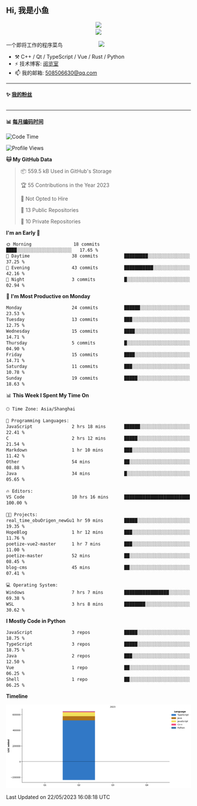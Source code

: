 <!--
**小鱼/小鱼** is a ✨ _special_ ✨ repository because its `README.md` (this file) appears on your GitHub profile.

Here are some ideas to get you started:

- 🔭 I’m currently working on ...
- 🌱 I’m currently learning ...
- 👯 I’m looking to collaborate on ...
- 🤔 I’m looking for help with ...
- 💬 Ask me about ...
- 📫 How to reach me: ...
- 😄 Pronouns: ...
- ⚡ Fun fact: ...
-->

## Hi, 我是小鱼

<div align=center><img src="https://profile-counter.glitch.me/XiaoYuer2022/count.svg"></div>



<div align=center><img src="https://streak-stats.demolab.com?user=XiaoYuer2022&locale=zh_Hans"></div>



[<img align="right" width="50%" src="https://github-readme-stats-ouuan.vercel.app/api?username=XiaoYuer2022&show_icons=true">](https://metrics.lecoq.io/xlz122#gh-light-mode-only)

一个即将工作的程序菜鸟

-   :hammer_and_pick: C++ / Qt / TypeScript / Vue / Rust / Python
-   ⚡ 技术博客: [阅览室](https://haoxx.netlify.app/)
-   📫 我的邮箱: 508506630@qq.com

---

#### :sparkles: [我的粉丝](https://github.com/XiaoYuer2022?tab=followers)

<!--START_SECTION:followers-->
<table>
  </tr>
</table>
<!--END_SECTION:followers-->

---

#### :bar_chart: [每月编码时间](https://github.com/muety/wakapi)

<!--START_SECTION:waka-->
![Code Time](http://img.shields.io/badge/Code%20Time-24%20hrs%209%20mins-blue)

![Profile Views](http://img.shields.io/badge/Profile%20Views-90-blue)

**🐱 My GitHub Data** 

> 📦 559.5 kB Used in GitHub's Storage 
 > 
> 🏆 55 Contributions in the Year 2023
 > 
> 🚫 Not Opted to Hire
 > 
> 📜 13 Public Repositories 
 > 
> 🔑 10 Private Repositories 
 > 
**I'm an Early 🐤** 

```text
🌞 Morning                18 commits          ████░░░░░░░░░░░░░░░░░░░░░   17.65 % 
🌆 Daytime                38 commits          █████████░░░░░░░░░░░░░░░░   37.25 % 
🌃 Evening                43 commits          ███████████░░░░░░░░░░░░░░   42.16 % 
🌙 Night                  3 commits           █░░░░░░░░░░░░░░░░░░░░░░░░   02.94 % 
```
📅 **I'm Most Productive on Monday** 

```text
Monday                   24 commits          ██████░░░░░░░░░░░░░░░░░░░   23.53 % 
Tuesday                  13 commits          ███░░░░░░░░░░░░░░░░░░░░░░   12.75 % 
Wednesday                15 commits          ████░░░░░░░░░░░░░░░░░░░░░   14.71 % 
Thursday                 5 commits           █░░░░░░░░░░░░░░░░░░░░░░░░   04.90 % 
Friday                   15 commits          ████░░░░░░░░░░░░░░░░░░░░░   14.71 % 
Saturday                 11 commits          ███░░░░░░░░░░░░░░░░░░░░░░   10.78 % 
Sunday                   19 commits          █████░░░░░░░░░░░░░░░░░░░░   18.63 % 
```


📊 **This Week I Spent My Time On** 

```text
🕑︎ Time Zone: Asia/Shanghai

💬 Programming Languages: 
JavaScript               2 hrs 18 mins       ██████░░░░░░░░░░░░░░░░░░░   22.41 % 
C                        2 hrs 12 mins       █████░░░░░░░░░░░░░░░░░░░░   21.54 % 
Markdown                 1 hr 10 mins        ███░░░░░░░░░░░░░░░░░░░░░░   11.42 % 
Other                    54 mins             ██░░░░░░░░░░░░░░░░░░░░░░░   08.88 % 
Java                     34 mins             █░░░░░░░░░░░░░░░░░░░░░░░░   05.65 % 

🔥 Editors: 
VS Code                  10 hrs 16 mins      █████████████████████████   100.00 % 

🐱‍💻 Projects: 
real_time_obuOrigen_newGu1 hr 59 mins        █████░░░░░░░░░░░░░░░░░░░░   19.35 % 
HopeBlog                 1 hr 12 mins        ███░░░░░░░░░░░░░░░░░░░░░░   11.76 % 
poetize-vue2-master      1 hr 7 mins         ███░░░░░░░░░░░░░░░░░░░░░░   11.00 % 
poetize-master           52 mins             ██░░░░░░░░░░░░░░░░░░░░░░░   08.45 % 
blog-cms                 45 mins             ██░░░░░░░░░░░░░░░░░░░░░░░   07.41 % 

💻 Operating System: 
Windows                  7 hrs 7 mins        █████████████████░░░░░░░░   69.38 % 
WSL                      3 hrs 8 mins        ████████░░░░░░░░░░░░░░░░░   30.62 % 
```

**I Mostly Code in Python** 

```text
JavaScript               3 repos             █████░░░░░░░░░░░░░░░░░░░░   18.75 % 
TypeScript               3 repos             █████░░░░░░░░░░░░░░░░░░░░   18.75 % 
Java                     2 repos             ███░░░░░░░░░░░░░░░░░░░░░░   12.50 % 
Vue                      1 repo              ██░░░░░░░░░░░░░░░░░░░░░░░   06.25 % 
Shell                    1 repo              ██░░░░░░░░░░░░░░░░░░░░░░░   06.25 % 
```



**Timeline**

![Lines of Code chart](https://raw.githubusercontent.com/XiaoYuer2022/XiaoYuer2022/main/assets/bar_graph.png)


 Last Updated on 22/05/2023 16:08:18 UTC
<!--END_SECTION:waka-->
